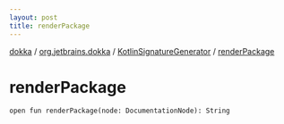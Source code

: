 ```yaml
---
layout: post
title: renderPackage
---
```

[dokka](../../index.md) / [org.jetbrains.dokka](../index.md) / [KotlinSignatureGenerator](index.md) / [renderPackage](renderPackage.md)

# renderPackage

```
open fun renderPackage(node: DocumentationNode): String
```
